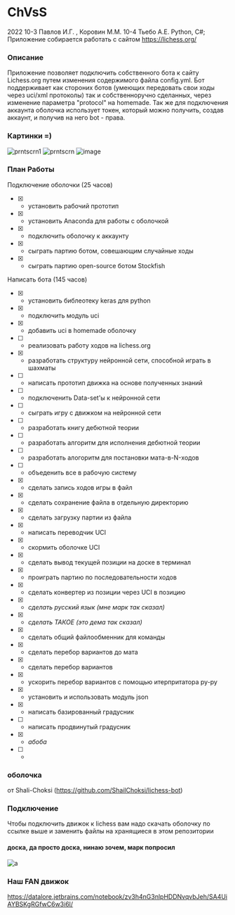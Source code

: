 # ChVsS

2022 
10-3 Павлов И.Г. , Коровин М.М.
10-4 Тьебо А.Е.
Python, C#;
Приложение собирается работать с сайтом https://lichess.org/

### Описание
Приложение позволяет подключить собственного бота к сайту Lichess.org путем изменения содержимого файла config.yml.
Бот поддерживает как стороних ботов (умеющих передовать свои ходы через uci/xml протоколы) так и собственноручно сделанных, через изменение параметра "protocol" 
на homemade. Так же для подключения аккаунта оболочка использует токен, который можно получить, создав аккаунт, и получив на него bot - права.

### Картинки =)

![prntscrn1](https://user-images.githubusercontent.com/113096503/202991638-e31b8883-b6fe-4fe4-9c52-2b7c15b480d7.png)
![prntscrn](https://user-images.githubusercontent.com/113096503/202991644-03cde915-ba2f-4502-b265-246a80410b06.png)
![image](https://user-images.githubusercontent.com/113096503/205003656-4f3fae67-8733-4493-9c73-7656c7e741a2.png)

### План Работы

Подключение оболочки (25 часов)
- [x] - установить рабочий прототип
- [x] - установить Anaconda для работы с оболочкой
- [x] - подключить оболочку к аккаунту
- [x] - сыграть партию ботом, совешающим случайные ходы
- [x] - сыграть партию open-source ботом Stockfish

Написать бота (145 часов)
- [x] - установить библеотеку keras для python
- [x] - подключить модуль uci
- [x] - добавить uci в homemade оболочку
- [ ] - реализовать работу ходов на lichess.org
- [x] - разработать структуру нейронной сети, способной играть в шахматы
- [ ] - написать прототип движка на основе полученных знаний
- [ ] - подключенить Data-set'ы к нейронной сети
- [ ] - сыграть игру с движком на нейронной сети
- [ ] - разработать книгу дебютной теории
- [ ] - разработать алгоритм для исполнения дебютной теории
- [ ] - разработать алогоритм для постановки мата-в-N-ходов
- [ ] - объеденить все в рабочую систему
- [x] - сделать запись ходов игры в файл
- [x] - сделать сохранение файла в отдельную директорию
- [x] - сделать загрузку партии из файла
- [x] - написать переводчик UCI
- [x] - скормить оболочке UCI
- [x] - сделать вывод текущей позиции на доске в терминал
- [x] - проиграть партию по последовательности ходов
- [x] - сделать конвертер из позиции через UCI в позицию
- [x] - *сделать русский язык (мне марк так сказал)*
- [x] - *сделать ТАКОЕ (это дема так сказал)*
- [x] - сделать общий файлообменник для команды
- [x] - сделать перебор вариантов до мата 
- [x] - сделать перебор вариантов
- [x] - ускорить перебор вариантов с помощью итерпритатора py-py
- [x] - установить и использовать модуль json
- [x] - написать базированный градусник
- [ ] - написать продвинутый градусник
- [x] - *абоба*
- [ ] - 
 
### оболочка 
от Shali-Choksi (https://github.com/ShailChoksi/lichess-bot)

### Подключение
Чтобы подключить движок к lichess вам надо скачать оболочку по ссылке выше и заменить файлы на хранящиеся в этом репозитории

#### доска, да просто доска, нинаю зочем, марк попросил
![a](https://user-images.githubusercontent.com/113096503/223968676-473ead2a-9e6b-42b3-b1fc-f3ea8d9fe296.png)

### Наш FAN движок
https://datalore.jetbrains.com/notebook/zv3h4nG3nlpHDDNvqvbJeh/SA4UiAYBSKgRGfwC6w3i6l/
